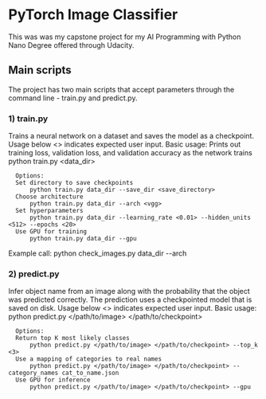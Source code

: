 # PyTorch Image Classifier
This was was my capstone project for my AI Programming with Python Nano Degree offered through Udacity.

## Main scripts
The project has two main scripts that accept parameters through the command line - train.py and predict.py.

### 1) train.py
Trains a neural network on a dataset and saves the model as a checkpoint.
Usage below <> indicates expected user input.
      Basic usage:
      Prints out training loss, validation loss, and validation accuracy as the network trains
          python train.py <data_dir>
          
      Options:
      Set directory to save checkpoints
          python train.py data_dir --save_dir <save_directory>
      Choose architecture
          python train.py data_dir --arch <vgg>
      Set hyperparameters
          python train.py data_dir --learning_rate <0.01> --hidden_units <512> --epochs <20>
      Use GPU for training
          python train.py data_dir --gpu
             
   Example call:
    python check_images.py data_dir --arch <vgg>
      
### 2) predict.py
Infer object name from an image along with the probability that the object was predicted correctly.
The prediction uses a checkpointed model that is saved on disk.
Usage below <> indicates expected user input.
      Basic usage:
          python predict.py </path/to/image> </path/to/checkpoint>
          
      Options:
      Return top K most likely classes
          python predict.py </path/to/image> </path/to/checkpoint> --top_k <3>
      Use a mapping of categories to real names
          python predict.py </path/to/image> </path/to/checkpoint> --category_names cat_to_name.json
      Use GPU for inference
          python predict.py </path/to/image> </path/to/checkpoint> --gpu
             
